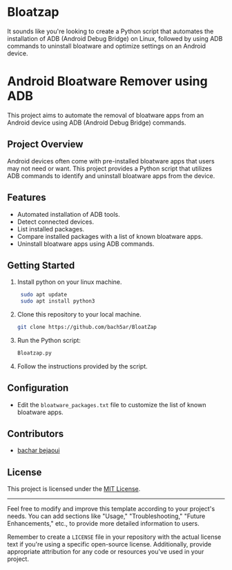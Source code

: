 # Bloatzap
It sounds like you're looking to create a Python script that automates the installation of ADB (Android Debug Bridge) on Linux, followed by using ADB commands to uninstall bloatware and optimize settings on an Android device. 
# Android Bloatware Remover using ADB

This project aims to automate the removal of bloatware apps from an Android device using ADB (Android Debug Bridge) commands.

## Project Overview

Android devices often come with pre-installed bloatware apps that users may not need or want. This project provides a Python script that utilizes ADB commands to identify and uninstall bloatware apps from the device.

## Features

- Automated installation of ADB tools.
- Detect connected devices.
- List installed packages.
- Compare installed packages with a list of known bloatware apps.
- Uninstall bloatware apps using ADB commands.

## Getting Started

1. Install python on your linux machine.
   ```bash
    sudo apt update
    sudo apt install python3
    ```
2. Clone this repository to your local machine.
    ```bash
    git clone https://github.com/bach5ar/BloatZap
    ```

4. Run the Python script:

    ```bash
    Bloatzap.py
    ```

5. Follow the instructions provided by the script.

## Configuration

- Edit the `bloatware_packages.txt` file to customize the list of known bloatware apps.

## Contributors

- [bachar bejaoui](https://github.com/bach5ar)

## License

This project is licensed under the [MIT License](LICENSE).

---

Feel free to modify and improve this template according to your project's needs. You can add sections like "Usage," "Troubleshooting," "Future Enhancements," etc., to provide more detailed information to users.

Remember to create a `LICENSE` file in your repository with the actual license text if you're using a specific open-source license. Additionally, provide appropriate attribution for any code or resources you've used in your project.
